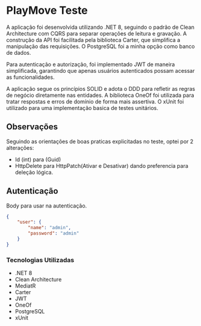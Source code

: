 # PlayMove Teste

A aplicação foi desenvolvida utilizando .NET 8, seguindo o padrão de Clean Architecture com CQRS para separar operações de leitura e gravação. A construção da API foi facilitada pela biblioteca Carter, que simplifica a manipulação das requisições. O PostgreSQL foi a minha opção como banco de dados.

Para autenticação e autorização, foi implementado JWT de maneira simplificada, garantindo que apenas usuários autenticados possam acessar as funcionalidades. 

A aplicação segue os princípios SOLID e adota o DDD para refletir as regras de negócio diretamente nas entidades. A biblioteca OneOf foi utilizada para tratar respostas e erros de domínio de forma mais assertiva. O xUnit foi utilizado para uma implementação basica de testes unitários.

## Observações

Seguindo as orientações de boas praticas explicitadas no teste, optei por 2 alterações:

- Id (int) para (Guid)
- HttpDelete para HttpPatch(Ativar e Desativar) dando preferencia para deleção lógica.

## Autenticação
Body para usar na autenticação.
```json
{
    "user": {
        "name": "admin",
        "password": "admin"
    }
}
```

### Tecnologias Utilizadas

- .NET 8
- Clean Architecture
- MediatR
- Carter
- JWT
- OneOf
- PostgreSQL
- xUnit




